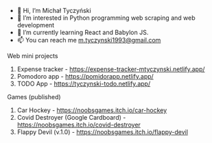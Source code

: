 - 👋 Hi, I’m Michał Tyczyński
- 👀 I’m interested in Python programming web scraping and web development
- 🌱 I’m currently learning React and Babylon JS.
- 📫 You can reach me m.tyczynski1993@gmail.com

<!---
michaltyczynski1993/michaltyczynski1993 is a ✨ special ✨ repository because its `README.md` (this file) appears on your GitHub profile.
You can click the Preview link to take a look at your changes.
--->

Web mini projects
1. Expense tracker - https://expense-tracker-mtyczynski.netlify.app/
2. Pomodoro app - https://pomidorapp.netlify.app/
3. TODO App - https://tyczynski-todo.netlify.app/

Games (published)
1. Car Hockey - https://noobsgames.itch.io/car-hockey
2. Covid Destroyer (Google Cardboard) - https://noobsgames.itch.io/covid-destroyer
3. Flappy Devil (v.1.0) - https://noobsgames.itch.io/flappy-devil

